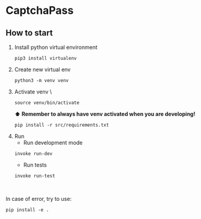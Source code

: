 # CaptchaPass

## How to start


1. Install python virtual environment
    ```
    pip3 install virtualenv
    ```
2. Create new virtual env
    ```
    python3 -m venv venv
    ```
3. Activate venv \
    ```commandline
    source venv/bin/activate
    ```
    **⬆️ Remember to always have venv activated when you are developing!**
    ```commandline
    pip install -r src/requirements.txt
    ```
4. Run
   - Run development mode
    ```
    invoke run-dev
    ```
   - Run tests
    ```
    invoke run-test
    ```

<br>

In case of error, try to use:
```commandline
pip install -e .
```
